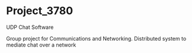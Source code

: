 # Project_3780
UDP Chat Software

Group project for Communications and Networking.
Distributed system to mediate chat over a network
